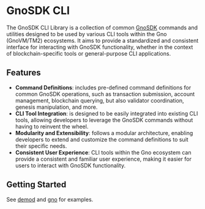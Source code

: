 # GnoSDK CLI

The GnoSDK CLI Library is a collection of common [GnoSDK](../..) commands and utilities designed to be used by various CLI tools within the Gno (GnoVM/TM2) ecosystems.
It aims to provide a standardized and consistent interface for interacting with GnoSDK functionality, whether in the context of blockchain-specific tools or general-purpose CLI applications.

## Features

- **Command Definitions**: includes pre-defined command definitions for common GnoSDK operations, such as transaction submission, account management, blockchain querying, but also validator coordination, genesis manipulation, and more.
- **CLI Tool Integration**: is designed to be easily integrated into existing CLI tools, allowing developers to leverage the GnoSDK commands without having to reinvent the wheel.
- **Modularity and Extensibility**: follows a modular architecture, enabling developers to extend and customize the command definitions to suit their specific needs.
- **Consistent User Experience**: CLI tools within the Gno ecosystem can provide a consistent and familiar user experience, making it easier for users to interact with GnoSDK functionality.

## Getting Started

See [demod](../../cmd/demod) and [gno](../../../gnovm/cmd/gno) for examples.
